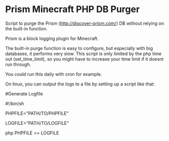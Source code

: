 Prism Minecraft PHP DB Purger
=============================

Script to purge the Prism (http://discover-prism.com/) DB without relying on the built-in function.

Prism is a block logging plugin for Minecraft.

The built-in purge function is easy to configure, but especially with big databases, it performs very slow. This script is only limited by the php time out (set_time_limit), so you might have to increase your time limit if it doesnt run through.

You could run this daily with cron for example.

On linux, you can output the logs to a file by setting up a script like that:

#Generate Logfile

\#!/bin/sh

PHPFILE="PATH/TO/PHPFILE"

LOGFILE="PATH/TO/LOGFILE"


php PHPFILE >> LOGFILE
